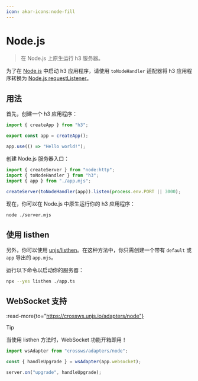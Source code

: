 ```yaml
---
icon: akar-icons:node-fill
---
```


# Node.js

> 在 Node.js 上原生运行 h3 服务器。

为了在 [Node.js](https://nodejs.org/) 中启动 h3 应用程序，请使用 `toNodeHandler` 适配器将 h3 应用程序转换为 [Node.js requestListener](https://nodejs.org/docs/latest/api/http.html#httpcreateserveroptions-requestlistener)。

## 用法

首先，创建一个 h3 应用程序：

```js [app.mjs]
import { createApp } from "h3";

export const app = createApp();

app.use(() => "Hello world!");
```

创建 Node.js 服务器入口：

```js [server.mjs]
import { createServer } from "node:http";
import { toNodeHandler } from "h3";
import { app } from "./app.mjs";

createServer(toNodeHandler(app)).listen(process.env.PORT || 3000);
```

现在，你可以在 Node.js 中原生运行你的 h3 应用程序：

```bash [terminal]
node ./server.mjs
```

## 使用 listhen

另外，你可以使用 [unjs/listhen](https://listhen.unjs.io)。在这种方法中，你只需创建一个带有 `default` 或 `app` 导出的 `app.mjs`。

运行以下命令以启动你的服务器：

```sh
npx --yes listhen ./app.ts
```

## WebSocket 支持

:read-more{to="https://crossws.unjs.io/adapters/node"}

> [!TIP]
> 当使用 listhen 方法时，WebSocket 功能开箱即用！

```ts
import wsAdapter from "crossws/adapters/node";

const { handleUpgrade } = wsAdapter(app.websocket);

server.on("upgrade", handleUpgrade);
```
